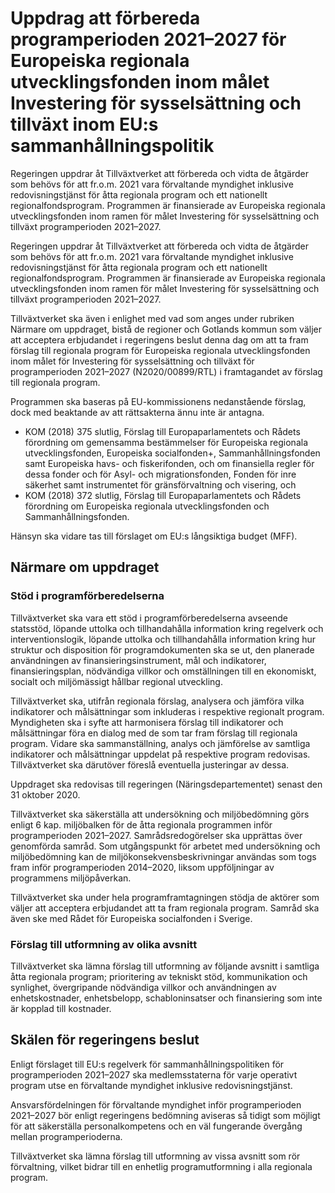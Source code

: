 # Uppdrag att förbereda programperioden 2021–2027 för Europeiska regionala utvecklingsfonden inom målet Investering för sysselsättning och tillväxt inom EU:s sammanhållningspolitik

Regeringen uppdrar åt Tillväxtverket att förbereda och vidta de åtgärder som behövs för att fr.o.m. 2021 vara förvaltande myndighet inklusive redovisningstjänst för åtta regionala program och ett nationellt regionalfondsprogram. Programmen är finansierade av Europeiska regionala utvecklingsfonden inom ramen för målet Investering för sysselsättning och tillväxt programperioden 2021–2027.

Regeringen uppdrar åt Tillväxtverket att förbereda och vidta de åtgärder som behövs för att fr.o.m. 2021 vara förvaltande myndighet inklusive redovisningstjänst för åtta regionala program och ett nationellt regionalfondsprogram. Programmen är finansierade av Europeiska regionala utvecklingsfonden inom ramen för målet Investering för sysselsättning och tillväxt programperioden 2021–2027.

Tillväxtverket ska även i enlighet med vad som anges under rubriken Närmare om uppdraget, bistå de regioner och Gotlands kommun som väljer att acceptera erbjudandet i regeringens beslut denna dag om att ta fram förslag till regionala program för Europeiska regionala utvecklingsfonden inom målet för Investering för sysselsättning och tillväxt för programperioden 2021–2027 (N2020/00899/RTL) i framtagandet av förslag till regionala program.

Programmen ska baseras på EU-kommissionens nedanstående förslag, dock med beaktande av att rättsakterna ännu inte är antagna.

* KOM (2018) 375 slutlig, Förslag till Europaparlamentets och Rådets förordning om gemensamma bestämmelser för Europeiska regionala utvecklingsfonden, Europeiska socialfonden+, Sammanhållningsfonden samt Europeiska havs- och fiskerifonden, och om finansiella regler för dessa fonder och för Asyl- och migrationsfonden, Fonden för inre säkerhet samt instrumentet för gränsförvaltning och visering, och
* KOM (2018) 372 slutlig, Förslag till Europaparlamentets och Rådets förordning om Europeiska regionala utvecklingsfonden och Sammanhållningsfonden.

Hänsyn ska vidare tas till förslaget om EU:s långsiktiga budget (MFF).

## Närmare om uppdraget

### Stöd i programförberedelserna

Tillväxtverket ska vara ett stöd i programförberedelserna avseende statsstöd, löpande uttolka och tillhandahålla information kring regelverk och interventionslogik, löpande uttolka och tillhandahålla information kring hur struktur och disposition för programdokumenten ska se ut, den planerade användningen av finansieringsinstrument, mål och indikatorer, finansieringsplan, nödvändiga villkor och omställningen till en ekonomiskt, socialt och miljömässigt hållbar regional utveckling.

Tillväxtverket ska, utifrån regionala förslag, analysera och jämföra vilka indikatorer och målsättningar som inkluderas i respektive regionalt program. Myndigheten ska i syfte att harmonisera förslag till indikatorer och målsättningar föra en dialog med de som tar fram förslag till regionala program. Vidare ska sammanställning, analys och jämförelse av samtliga indikatorer och målsättningar uppdelat på respektive program redovisas. Tillväxtverket ska därutöver föreslå eventuella justeringar av dessa.

Uppdraget ska redovisas till regeringen (Näringsdepartementet) senast den 31 oktober 2020.

Tillväxtverket ska säkerställa att undersökning och miljöbedömning görs enligt 6 kap. miljöbalken för de åtta regionala programmen inför programperioden 2021–2027. Samrådsredogörelser ska upprättas över genomförda samråd. Som utgångspunkt för arbetet med undersökning och miljöbedömning kan de miljökonsekvensbeskrivningar användas som togs fram inför programperioden 2014–2020, liksom uppföljningar av programmens miljöpåverkan.

Tillväxtverket ska under hela programframtagningen stödja de aktörer som väljer att acceptera erbjudandet att ta fram regionala program. Samråd ska även ske med Rådet för Europeiska socialfonden i Sverige.

### Förslag till utformning av olika avsnitt

Tillväxtverket ska lämna förslag till utformning av följande avsnitt i samtliga åtta regionala program; prioritering av tekniskt stöd, kommunikation och synlighet, övergripande nödvändiga villkor och användningen av enhetskostnader, enhetsbelopp, schabloninsatser och finansiering som inte är kopplad till kostnader.

## Skälen för regeringens beslut

Enligt förslaget till EU:s regelverk för sammanhållningspolitiken för programperioden 2021–2027 ska medlemsstaterna för varje operativt program utse en förvaltande myndighet inklusive redovisningstjänst.

Ansvarsfördelningen för förvaltande myndighet inför programperioden 2021–2027 bör enligt regeringens bedömning aviseras så tidigt som möjligt för att säkerställa personalkompetens och en väl fungerande övergång mellan programperioderna.

Tillväxtverket ska lämna förslag till utformning av vissa avsnitt som rör förvaltning, vilket bidrar till en enhetlig programutformning i alla regionala program.
